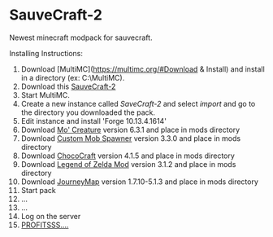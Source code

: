 # SauveCraft-2
Newest minecraft modpack for sauvecraft.

Installing Instructions: 

1. Download [MultiMC](https://multimc.org/#Download & Install) and install in a directory (ex: C:\MultiMC).
2. Download this [SauveCraft-2](https://github.com/lanord/SauveCraft-2/releases/download/0.9.0/SauveCraft-2.zip)
2. Start MultiMC.
2. Create a new instance called _SaveCraft-2_ and select _import_ and go to the directory you downloaded the pack.
3. Edit instance and install 'Forge 10.13.4.1614'
4. Download [Mo' Creature](http://minecraft.curseforge.com/projects/mo-creatures) version 6.3.1 and place in mods directory
5. Download [Custom Mob Spawner](http://minecraft.curseforge.com/projects/custom-mob-spawner) version 3.3.0 and place in mods directory
6. Download [ChocoCraft](http://minecraft.curseforge.com/projects/chococraft) version 4.1.5 and place in mods directory
7. Download [Legend of Zelda Mod](http://minecraft.curseforge.com/projects/legend-of-zelda-mod) version 3.1.2 and place in mods directory
8. Download [JourneyMap](http://minecraft.curseforge.com/projects/journeymap-32274) version 1.7.10-5.1.3 and place in mods directory
9. Start pack
10. ...
11. ...
12. Log on the server
13. [PROFITSSS....](https://www.youtube.com/watch?v=rzZLIBlFWUI)